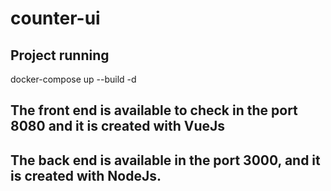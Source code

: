 # counter-ui

## Project running

docker-compose up --build -d

## The front end is available to check in the port 8080 and it is created with VueJs

## The back end is available in the port 3000, and it is created with NodeJs.
